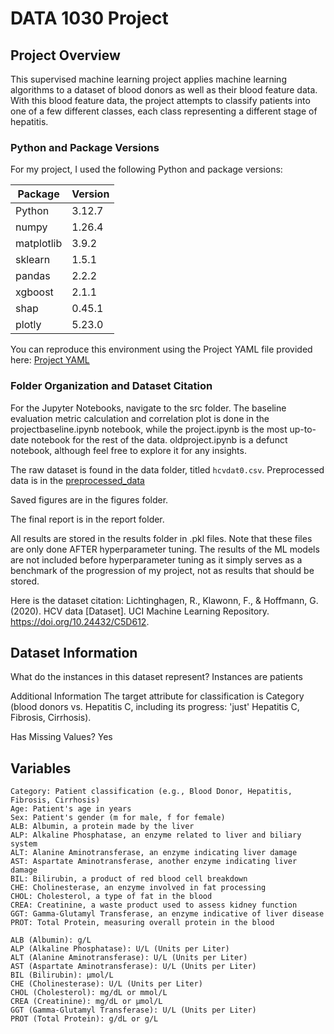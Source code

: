 # DATA 1030 Project
## Project Overview
This supervised machine learning project applies machine learning algorithms to a dataset of blood donors as well as their blood feature data. With this blood feature data, the project attempts to classify patients into one of a few different classes, each class representing a different stage of hepatitis. 

### Python and Package Versions
For my project, I used the following Python and package versions: 

| Package    | Version |
|------------|---------|
| Python     | 3.12.7  |
| numpy      | 1.26.4  |
| matplotlib | 3.9.2   |
| sklearn    | 1.5.1   |
| pandas     | 2.2.2   |
| xgboost    | 2.1.1   |
| shap       | 0.45.1  |
| plotly     | 5.23.0  |

You can reproduce this environment using the Project YAML file provided here: [Project YAML](project.yml)

### Folder Organization and Dataset Citation
For the Jupyter Notebooks, navigate to the src folder. The baseline evaluation metric calculation and correlation plot is done in the projectbaseline.ipynb notebook, while the project.ipynb is the most up-to-date notebook for the rest of the data. oldproject.ipynb is a defunct notebook, although feel free to explore it for any insights.

The raw dataset is found in the data folder, titled `hcvdat0.csv`. Preprocessed data is in the [preprocessed_data](data/preprocessed_data.pkl)

Saved figures are in the figures folder.

The final report is in the report folder.

All results are stored in the results folder in .pkl files. Note that these files are only done AFTER hyperparameter tuning. The results of the ML models are not included before hyperparameter tuning as it simply serves as a benchmark of the progression of my project, not as results that should be stored.

Here is the dataset citation: 
Lichtinghagen, R., Klawonn, F., & Hoffmann, G. (2020). HCV data [Dataset]. UCI Machine Learning Repository. https://doi.org/10.24432/C5D612.

## Dataset Information
What do the instances in this dataset represent?
Instances are patients

Additional Information
The target attribute for classification is Category (blood donors vs. Hepatitis C, including its progress: 'just' Hepatitis C, Fibrosis, Cirrhosis).

Has Missing Values?
Yes

## Variables

    Category: Patient classification (e.g., Blood Donor, Hepatitis, Fibrosis, Cirrhosis)
    Age: Patient's age in years
    Sex: Patient's gender (m for male, f for female)
    ALB: Albumin, a protein made by the liver
    ALP: Alkaline Phosphatase, an enzyme related to liver and biliary system
    ALT: Alanine Aminotransferase, an enzyme indicating liver damage
    AST: Aspartate Aminotransferase, another enzyme indicating liver damage
    BIL: Bilirubin, a product of red blood cell breakdown
    CHE: Cholinesterase, an enzyme involved in fat processing
    CHOL: Cholesterol, a type of fat in the blood
    CREA: Creatinine, a waste product used to assess kidney function
    GGT: Gamma-Glutamyl Transferase, an enzyme indicative of liver disease
    PROT: Total Protein, measuring overall protein in the blood

    ALB (Albumin): g/L
    ALP (Alkaline Phosphatase): U/L (Units per Liter)
    ALT (Alanine Aminotransferase): U/L (Units per Liter)
    AST (Aspartate Aminotransferase): U/L (Units per Liter)
    BIL (Bilirubin): μmol/L
    CHE (Cholinesterase): U/L (Units per Liter)
    CHOL (Cholesterol): mg/dL or mmol/L
    CREA (Creatinine): mg/dL or μmol/L
    GGT (Gamma-Glutamyl Transferase): U/L (Units per Liter)
    PROT (Total Protein): g/dL or g/L
